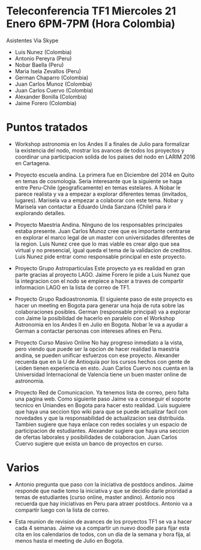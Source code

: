 Teleconferencia TF1 Miercoles 21 Enero 6PM-7PM (Hora Colombia)
=============================================================

Asistentes Via Skype
- Luis Nunez (Colombia)
- Antonio Pereyra (Peru)
- Nobar Baella (Peru)
- Maria Isela Zevallos (Peru)
- German Chaparro (Colombia)
- Juan Carlos Munoz (Colombia)
- Juan Carlos Cuervo (Colombia)
- Alexander Bonilla (Colombia)
- Jaime Forero (Colombia)

Puntos tratados
================
- Workshop astronomia en los Andes II a finales de Julio para formalizar la existencia del nodo, mostrar los avances de todos los proyectos y coordinar una participacion solida de los paises del nodo en LARIM 2016 en Cartagena.

- Proyecto escuela andina. La primera
  fue en Diciembre del 2014 en Quito en temas de cosmologia.  Seria
  interesante que la siguiente se haga  entre Peru-Chile
  (geograficamente) en temas estelares. A Nobar  le parece
  realista y va a empezar a explorar diferentes temas (invitados, lugares).
   Marisela va a empezar a colaborar con este tema.  Nobar y  Marisela van
   contactar a Eduardo Unda Sanzana (Chile) para  ir explorando detalles.  

- Proyecto Maestria Andina.
  Ninguno de los responsables principales estaba presente. Juan Carlos
  Munoz cree que es importante centrarse en explorar el marco legal de
  un master con universidades diferentes de la region. Luis Nunez cree
  que lo mas viable es crear algo que sea virtual y no presencial,
  igual queda el tema de la validacion de creditos. Luis Nunez pide
  entrar como responsable principal en este proyecto.

- Proyecto Grupo Astroparticulas
  Este proyecto ya es realidad en gran parte gracias al proyecto
  LAGO. Jaime Forero le pide a Luis Nunez que la integracion con el
  nodo se empiece a hacer a traves de compartir informacion LAGO en la
  lista de correo de TF1.

- Proyecto Grupo Radioastronomia.
  El siguiente paso de este proyecto es hacer un meeting en Bogota
  para generar una hoja de ruta sobre las colaboraciones
  posibles. German (responsable principal) va a explorar con
  Jaime la posibilidad de hacerlo en paralelo con el Workshop
  Astronomia en los Andes II en Julio en Bogota. Nobar le va a ayudar
  a German a contactar personas con intereses afines en Peru.

- Proyecto Curso Masivo Online
  No hay progreso inmediato a la vista, pero viendo que puede ser la
  opcion de hacer realidad la maestria andina, se pueden unificar
  esfuerzos con ese proyecto.
  Alexander recuerda que en la U de Antioquia por los cursos hechos
  con gente de Leiden tienen experiencia en esto.
  Juan Carlos Cuervo nos cuenta en la Universidad Internacional de
  Valencia tiene un buen master online de astronomia.

- Proyecto Red de Comunicacion.
  Ya tenemos lista de correo, pero falta una pagina web. Como
  siguiente paso Jaime va a conseguir el soporte tecnico en Uniandes
  en Bogota para hacer esto realidad.
  Luis suguiere que haya una seccion tipo wiki para que se
  puede actualizar facil con novedades y que la responsabilidad de
  actualizacion sea distribuida. Tambien sugiere que haya enlace con
  redes sociales y un espacio de participacion de estudiantes. Alexander
  sugiere que haya una seccion de ofertas laborales y posibilidades de
  colaboracion. Juan Carlos Cuervo sugiere que exista un banco de
  proyectos en curso. 

Varios
======

- Antonio pregunta que paso con la iniciativa de postdocs
  andinos. Jaime responde que nadie tomo la iniciativa y que se
  decidio darle prioridad a temas de estudiantes (curso online, master
  andino). Antonio nos recuerda que hay iniciativas en Peru para
  atraer postdocs. Antonio va a compartir luego con la lista de
  correo.

- Esta reunion de revision de avances de los proyectos TF1 se va a
  hacer cada 4 semanas. Jaime va a compartir un nuevo doodle para
  fijar esta cita en los calendarios de todos, con un dia de la semana
  y hora fija, al menos hasta el meeting de Julio en Bogota.
